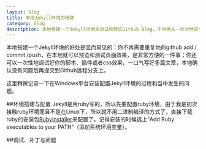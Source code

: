 ```yaml
---
layout: blog
title: 本地Jekyll环境的搭建
category: blog
description: 本地搭建一个Jekyll环境来测试和预览Github Blog，不用再去一次次地提交到远程github代码仓库上去。
---
```

本地搭建一个Jekyll环境的好处是显而易见的：你不再需要重复地向github add / commit /push，在本地就可以预览和测试页面效果，是非常方便的一件事；你还可以一次性地调试好你的脚本、插件或者css效果，一口气写好多篇文章，本地确认没有问题后再提交到Github远程分支上。

这里稍微记录一下在Windows平台安装配置Jekyll环境的过程和当中发生的问题。

##环境搭建与配置
Jekyll是用ruby写的，所以先要配置ruby环境，由于我是初次接触ruby环境而且不是在Linux下，所以就不用二进制编译的方式了，直接下载ruby的安装包<a href="http://rubyinstaller.org" target="_blank">RubyInstaller</a>来配置了。记得安装的时候选上“Add Ruby executables to your PATH”（添加系统环境变量）。

##调试、补丁与问题